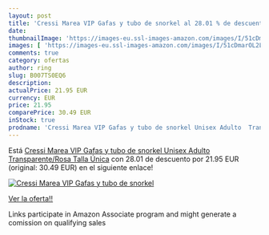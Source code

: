 ```yaml
---
layout: post
title: 'Cressi Marea VIP Gafas y tubo de snorkel al 28.01 % de descuento'
date: 
thumbnailImage: 'https://images-eu.ssl-images-amazon.com/images/I/51cDmarOL2L._SL200_.jpg'
images: [ 'https://images-eu.ssl-images-amazon.com/images/I/51cDmarOL2L._SL200_.jpg' ]
comments: true
category: ofertas
author: ring
slug: B007TS0EQ6
description:
actualPrice: 21.95 EUR
currency: EUR
price: 21.95
comparePrice: 30.49 EUR
inStock: true
prodname: 'Cressi Marea VIP Gafas y tubo de snorkel Unisex Adulto  Transparente/Rosa  Talla Única'
---
```


Está [Cressi Marea VIP Gafas y tubo de snorkel Unisex Adulto  Transparente/Rosa  Talla Única](https://www.amazon.es/dp/B007TS0EQ6/?tag=tolees-21) con 28.01 de descuento por 21.95 EUR (original: 30.49 EUR) en el siguiente enlace!

[![Cressi Marea VIP Gafas y tubo de snorkel](https://images-eu.ssl-images-amazon.com/images/I/51cDmarOL2L._SL200_.jpg)](https://www.amazon.es/dp/B007TS0EQ6/?tag=tolees-21)

[Ver la oferta!!](https://www.amazon.es/dp/B007TS0EQ6/?tag=tolees-21)

Links participate in Amazon Associate program and might generate a comission on qualifying sales


